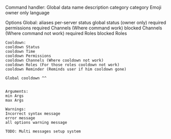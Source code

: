 Command handler:
Global data
	name
	description
	category
	category Emoji
	owner only
	language

Options
	Global:
	aliases
	per-server status
	global status (owner only)
	required permissions
	required Channels (Where command work)
	blocked Channels (Where command not work)
	required Roles
	blocked Roles

	Cooldown:
	cooldown Status
	cooldown Time
	cooldown Permissions
	cooldown Channels (Where cooldown not work)
	cooldown Roles (For those roles cooldown not work)
	cooldown Reminder (Reminds user if him cooldown gone)
	
	Global cooldown ^^


	Arguments:
	min Args
	max Args
	
	Warnings:
	Incorrect syntax message
	error message
	all options warning message

	TODO: Multi messages setup system